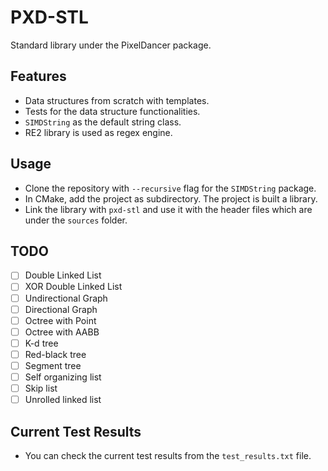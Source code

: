 # PXD-STL

Standard library under the PixelDancer package.

## Features

- Data structures from scratch with templates.
- Tests for the data structure functionalities.
- ```SIMDString``` as the default string class.
- RE2 library is used as regex engine.

## Usage

- Clone the repository with ```--recursive``` flag for the ```SIMDString``` package.
- In CMake, add the project as subdirectory. The project is built a library.
- Link the library with ```pxd-stl``` and use it with the header files which are under the ```sources``` folder.

## TODO

- [ ] Double Linked List
- [ ] XOR Double Linked List
- [ ] Undirectional Graph
- [ ] Directional Graph
- [ ] Octree with Point
- [ ] Octree with AABB
- [ ] K-d tree
- [ ] Red-black tree
- [ ] Segment tree
- [ ] Self organizing list
- [ ] Skip list
- [ ] Unrolled linked list

## Current Test Results

- You can check the current test results from the ```test_results.txt``` file.
